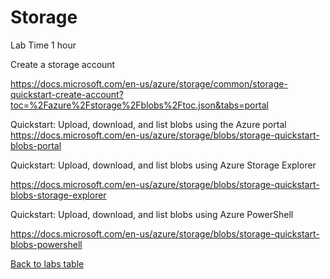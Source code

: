 # Storage
Lab Time 1 hour

Create a storage account

https://docs.microsoft.com/en-us/azure/storage/common/storage-quickstart-create-account?toc=%2Fazure%2Fstorage%2Fblobs%2Ftoc.json&tabs=portal


Quickstart: Upload, download, and list blobs using the Azure portal
https://docs.microsoft.com/en-us/azure/storage/blobs/storage-quickstart-blobs-portal

Quickstart: Upload, download, and list blobs using Azure Storage Explorer

https://docs.microsoft.com/en-us/azure/storage/blobs/storage-quickstart-blobs-storage-explorer

Quickstart: Upload, download, and list blobs using Azure PowerShell

https://docs.microsoft.com/en-us/azure/storage/blobs/storage-quickstart-blobs-powershell


[Back to labs table](./01Labs.MD)